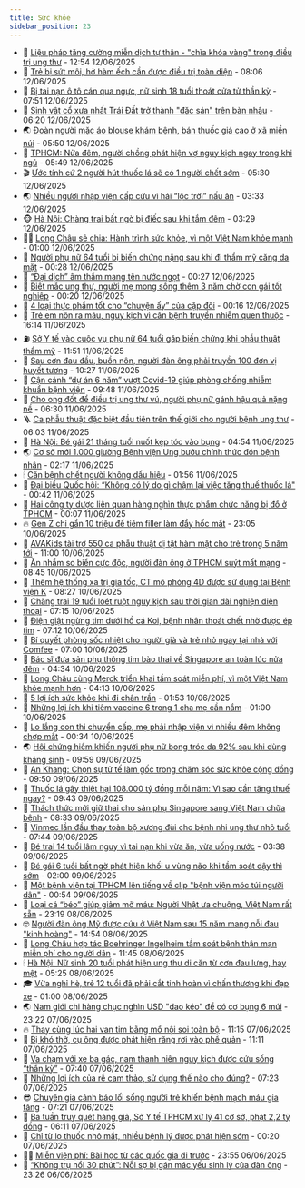 ```yaml
---
title: Sức khỏe
sidebar_position: 23
---
```


<!-- dantri-suc-khoe:START -->
- 🤔 [Liệu pháp tăng cường miễn dịch tự thân - &quot;chìa khóa vàng&quot; trong điều trị ung thư](https://dantri.com.vn/suc-khoe/lieu-phap-tang-cuong-mien-dich-tu-than-chia-khoa-vang-trong-dieu-tri-ung-thu-20250611164328855.htm) - 12:54 12/06/2025
- 🚦 [Trẻ bị sứt môi, hở hàm ếch cần được điều trị toàn diện](https://dantri.com.vn/suc-khoe/tre-bi-sut-moi-ho-ham-ech-can-duoc-dieu-tri-toan-dien-20250612145501946.htm) - 08:06 12/06/2025
- 🤖 [Bị tai nạn ô tô cán qua ngực, nữ sinh 18 tuổi thoát cửa tử thần kỳ](https://dantri.com.vn/suc-khoe/bi-tai-nan-o-to-can-qua-nguc-nu-sinh-18-tuoi-thoat-cua-tu-than-ky-20250612145139176.htm) - 07:51 12/06/2025
- 🐻 [Sinh vật cổ xưa nhất Trái Đất trở thành &quot;đặc sản&quot; trên bàn nhậu](https://dantri.com.vn/khoa-hoc/sinh-vat-co-xua-nhat-trai-dat-tro-thanh-dac-san-tren-ban-nhau-20250611130326564.htm) - 06:20 12/06/2025
- 🌏 [Đoàn người mặc áo blouse khám bệnh, bán thuốc giá cao ở xã miền núi](https://dantri.com.vn/suc-khoe/doan-nguoi-mac-ao-blouse-kham-benh-ban-thuoc-gia-cao-o-xa-mien-nui-20250612113828389.htm) - 05:50 12/06/2025
- 👺 [TPHCM: Nửa đêm, người chồng phát hiện vợ nguy kịch ngay trong khi ngủ](https://dantri.com.vn/suc-khoe/tphcm-nua-dem-nguoi-chong-phat-hien-vo-nguy-kich-ngay-trong-khi-ngu-20250612105749712.htm) - 05:49 12/06/2025
- 🎬 [Ước tính cứ 2 người hút thuốc lá sẽ có 1 người chết sớm](https://dantri.com.vn/suc-khoe/uoc-tinh-cu-2-nguoi-hut-thuoc-la-se-co-1-nguoi-chet-som-20250611214620172.htm) - 05:30 12/06/2025
- 🌏 [Nhiều người nhập viện cấp cứu vì hái “lộc trời” nấu ăn](https://dantri.com.vn/suc-khoe/nhieu-nguoi-nhap-vien-cap-cuu-vi-hai-loc-troi-nau-an-20250612072344728.htm) - 03:33 12/06/2025
- 🐵 [Hà Nội: Chàng trai bất ngờ bị điếc sau khi tắm đêm](https://dantri.com.vn/suc-khoe/ha-noi-chang-trai-bat-ngo-bi-diec-sau-khi-tam-dem-20250612095749996.htm) - 03:29 12/06/2025
- 👨‍🏫 [Long Châu sẻ chia: Hành trình sức khỏe, vì một Việt Nam khỏe mạnh](https://dantri.com.vn/suc-khoe/long-chau-se-chia-hanh-trinh-suc-khoe-vi-mot-viet-nam-khoe-manh-20250611211807456.htm) - 01:00 12/06/2025
- 🤗 [Người phụ nữ 64 tuổi bị biến chứng nặng sau khi đi thẩm mỹ căng da mặt](https://dantri.com.vn/suc-khoe/nguoi-phu-nu-64-tuoi-bi-bien-chung-nang-sau-khi-di-tham-my-cang-da-mat-20250610064614787.htm) - 00:28 12/06/2025
- 🫶 [“Đại dịch” âm thầm mang tên nước ngọt](https://dantri.com.vn/suc-khoe/dai-dich-am-tham-mang-ten-nuoc-ngot-20250612071734736.htm) - 00:27 12/06/2025
- 🙉 [Biết mắc ung thư, người mẹ mong sống thêm 3 năm chờ con gái tốt nghiệp](https://dantri.com.vn/suc-khoe/biet-mac-ung-thu-nguoi-me-mong-song-them-3-nam-cho-con-gai-tot-nghiep-20250611101012745.htm) - 00:20 12/06/2025
- 🦅 [4 loại thực phẩm tốt cho “chuyện ấy” của cặp đôi](https://dantri.com.vn/suc-khoe/4-loai-thuc-pham-tot-cho-chuyen-ay-cua-cap-doi-20250611211737176.htm) - 00:16 12/06/2025
- 🐘 [Trẻ em nôn ra máu, nguy kịch vì căn bệnh truyền nhiễm quen thuộc](https://dantri.com.vn/suc-khoe/tre-em-non-ra-mau-nguy-kich-vi-can-benh-truyen-nhiem-quen-thuoc-20250611181756373.htm) - 16:14 11/06/2025
- ⛽️ [Sở Y tế vào cuộc vụ phụ nữ 64 tuổi gặp biến chứng khi phẫu thuật thẩm mỹ](https://dantri.com.vn/suc-khoe/so-y-te-vao-cuoc-vu-phu-nu-64-tuoi-gap-bien-chung-khi-phau-thuat-tham-my-20250611162427185.htm) - 11:51 11/06/2025
- 🤡 [Sau cơn đau đầu, buồn nôn, người đàn ông phải truyền 100 đơn vị huyết tương](https://dantri.com.vn/suc-khoe/sau-con-dau-dau-buon-non-nguoi-dan-ong-phai-truyen-100-don-vi-huyet-tuong-20250611162648384.htm) - 10:27 11/06/2025
- 💼 [Cận cảnh “dự án 6 năm” vượt Covid-19 giúp phòng chống nhiễm khuẩn bệnh viện](https://dantri.com.vn/suc-khoe/can-canh-du-an-6-nam-vuot-covid-19-giup-phong-chong-nhiem-khuan-benh-vien-20250611120259338.htm) - 09:48 11/06/2025
- 🤔 [Cho ong đốt để điều trị ung thư vú, người phụ nữ gánh hậu quả nặng nề](https://dantri.com.vn/suc-khoe/cho-ong-dot-de-dieu-tri-ung-thu-vu-nguoi-phu-nu-ganh-hau-qua-nang-ne-20250611131543457.htm) - 06:30 11/06/2025
- 🪜 [Ca phẫu thuật đặc biệt đầu tiên trên thế giới cho người bệnh ung thư](https://dantri.com.vn/suc-khoe/ca-phau-thuat-dac-biet-dau-tien-tren-the-gioi-cho-nguoi-benh-ung-thu-20250611103021088.htm) - 06:03 11/06/2025
- 📝 [Hà Nội: Bé gái 21 tháng tuổi nuốt kẹp tóc vào bụng](https://dantri.com.vn/suc-khoe/ha-noi-be-gai-21-thang-tuoi-nuot-kep-toc-vao-bung-20250611104857822.htm) - 04:54 11/06/2025
- 🌏 [Cơ sở mới 1.000 giường Bệnh viện Ung bướu chính thức đón bệnh nhân](https://dantri.com.vn/suc-khoe/co-so-moi-1000-giuong-benh-vien-ung-buou-chinh-thuc-don-benh-nhan-20250611082654391.htm) - 02:17 11/06/2025
- 🕯 [Căn bệnh chết người không dấu hiệu](https://dantri.com.vn/suc-khoe/can-benh-chet-nguoi-khong-dau-hieu-20250609172052557.htm) - 01:56 11/06/2025
- 🦍 [Đại biểu Quốc hội: “Không có lý do gì chậm lại việc tăng thuế thuốc lá&quot;](https://dantri.com.vn/suc-khoe/dai-bieu-quoc-hoi-khong-co-ly-do-gi-cham-lai-viec-tang-thue-thuoc-la-20250610105331065.htm) - 00:42 11/06/2025
- 🌈 [Hai công ty dược liên quan hàng nghìn thực phẩm chức năng bị đổ ở TPHCM](https://dantri.com.vn/phap-luat/hai-cong-ty-duoc-lien-quan-hang-nghin-thuc-pham-chuc-nang-bi-do-o-tphcm-20250610211454097.htm) - 00:07 11/06/2025
- 🔥 [Gen Z chi gần 10 triệu để tiêm filler làm đầy hốc mắt](https://dantri.com.vn/suc-khoe/gen-z-chi-gan-10-trieu-de-tiem-filler-lam-day-hoc-mat-20250610135919015.htm) - 23:05 10/06/2025
- 🌊 [AVAKids tài trợ 550 ca phẫu thuật dị tật hàm mặt cho trẻ trong 5 năm tới](https://dantri.com.vn/suc-khoe/avakids-tai-tro-550-ca-phau-thuat-di-tat-ham-mat-cho-tre-trong-5-nam-toi-20250610171603866.htm) - 11:00 10/06/2025
- 🚦 [Ăn nhầm so biển cực độc, người đàn ông ở TPHCM suýt mất mạng](https://dantri.com.vn/suc-khoe/an-nham-so-bien-cuc-doc-nguoi-dan-ong-o-tphcm-suyt-mat-mang-20250610142128228.htm) - 08:45 10/06/2025
- 🤖 [Thêm hệ thống xạ trị gia tốc, CT mô phỏng 4D được sử dụng tại Bệnh viện K](https://dantri.com.vn/suc-khoe/them-he-thong-xa-tri-gia-toc-ct-mo-phong-4d-duoc-su-dung-tai-benh-vien-k-20250610152657772.htm) - 08:27 10/06/2025
- 🤡 [Chàng trai 19 tuổi loét ruột nguy kịch sau thời gian dài nghiện điện thoại](https://dantri.com.vn/suc-khoe/chang-trai-19-tuoi-loet-ruot-nguy-kich-sau-thoi-gian-dai-nghien-dien-thoai-20250610114820855.htm) - 07:15 10/06/2025
- 💂 [Điện giật ngừng tim dưới hồ cá Koi, bệnh nhân thoát chết nhờ được ép tim](https://dantri.com.vn/suc-khoe/dien-giat-ngung-tim-duoi-ho-ca-koi-benh-nhan-thoat-chet-nho-duoc-ep-tim-20250610141214420.htm) - 07:12 10/06/2025
- 🦄 [Bí quyết phòng sốc nhiệt cho người già và trẻ nhỏ ngay tại nhà với Comfee](https://dantri.com.vn/suc-khoe/bi-quyet-phong-soc-nhiet-cho-nguoi-gia-va-tre-nho-ngay-tai-nha-voi-comfee-20250610121754551.htm) - 07:00 10/06/2025
- 🧠 [Bác sĩ đưa sản phụ thông tim bào thai về Singapore an toàn lúc nửa đêm](https://dantri.com.vn/suc-khoe/bac-si-dua-san-phu-thong-tim-bao-thai-ve-singapore-an-toan-luc-nua-dem-20250610110434123.htm) - 04:34 10/06/2025
- 🤖 [Long Châu cùng Merck triển khai tầm soát miễn phí, vì một Việt Nam khỏe mạnh hơn](https://dantri.com.vn/suc-khoe/long-chau-cung-merck-trien-khai-tam-soat-mien-phi-vi-mot-viet-nam-khoe-manh-hon-20250610110828607.htm) - 04:13 10/06/2025
- 💼 [5 lợi ích sức khỏe khi đi chân trần](https://dantri.com.vn/suc-khoe/5-loi-ich-suc-khoe-khi-di-chan-tran-20250610084116435.htm) - 01:53 10/06/2025
- 🧰 [Những lợi ích khi tiêm vaccine 6 trong 1 cha mẹ cần nắm](https://dantri.com.vn/suc-khoe/nhung-loi-ich-khi-tiem-vaccine-6-trong-1-cha-me-can-nam-20250606123255958.htm) - 01:00 10/06/2025
- 🎉 [Lo lắng con thi chuyển cấp, mẹ phải nhập viện vì nhiều đêm không chợp mắt](https://dantri.com.vn/suc-khoe/lo-lang-con-thi-chuyen-cap-me-phai-nhap-vien-vi-nhieu-dem-khong-chop-mat-20250610073430412.htm) - 00:34 10/06/2025
- 🌏 [Hội chứng hiểm khiến người phụ nữ bong tróc da 92% sau khi dùng kháng sinh](https://dantri.com.vn/suc-khoe/hoi-chung-hiem-khien-nguoi-phu-nu-bong-troc-da-92-sau-khi-dung-khang-sinh-20250609160456459.htm) - 09:59 09/06/2025
- 📝 [An Khang: Chọn sự tử tế làm gốc trong chăm sóc sức khỏe cộng đồng](https://dantri.com.vn/suc-khoe/an-khang-chon-su-tu-te-lam-goc-trong-cham-soc-suc-khoe-cong-dong-20250609161629154.htm) - 09:50 09/06/2025
- 🧠 [Thuốc lá gây thiệt hại 108.000 tỷ đồng mỗi năm: Vì sao cần tăng thuế ngay?](https://dantri.com.vn/suc-khoe/thuoc-la-gay-thiet-hai-108000-ty-dong-moi-nam-vi-sao-can-tang-thue-ngay-20250609153703799.htm) - 09:43 09/06/2025
- 🚀 [Thách thức mới giữ thai cho sản phụ Singapore sang Việt Nam chữa bệnh](https://dantri.com.vn/suc-khoe/thach-thuc-moi-giu-thai-cho-san-phu-singapore-sang-viet-nam-chua-benh-20250609152751716.htm) - 08:33 09/06/2025
- 💯 [Vinmec lần đầu thay toàn bộ xương đùi cho bệnh nhi ung thư nhỏ tuổi](https://dantri.com.vn/suc-khoe/vinmec-lan-dau-thay-toan-bo-xuong-dui-cho-benh-nhi-ung-thu-nho-tuoi-20250609135141653.htm) - 07:44 09/06/2025
- 🫶 [Bé trai 14 tuổi lâm nguy vì tai nạn khi vừa ăn, vừa uống nước](https://dantri.com.vn/suc-khoe/be-trai-14-tuoi-lam-nguy-vi-tai-nan-khi-vua-an-vua-uong-nuoc-20250609101244764.htm) - 03:38 09/06/2025
- 👹 [Bé gái 6 tuổi bất ngờ phát hiện khối u vùng não khi tầm soát dậy thì sớm](https://dantri.com.vn/suc-khoe/be-gai-6-tuoi-bat-ngo-phat-hien-khoi-u-vung-nao-khi-tam-soat-day-thi-som-20250608225232785.htm) - 02:00 09/06/2025
- 🤩 [Một bệnh viện tại TPHCM lên tiếng về clip &quot;bệnh viện móc túi người dân&quot;](https://dantri.com.vn/suc-khoe/mot-benh-vien-tai-tphcm-len-tieng-ve-clip-benh-vien-moc-tui-nguoi-dan-20250609071907892.htm) - 00:54 09/06/2025
- 🌊 [Loại cá “béo” giúp giảm mỡ máu: Người Nhật ưa chuộng, Việt Nam rất sẵn](https://dantri.com.vn/suc-khoe/loai-ca-beo-giup-giam-mo-mau-nguoi-nhat-ua-chuong-viet-nam-rat-san-20250607215809544.htm) - 23:19 08/06/2025
- 🤓 [Người đàn ông Mỹ được cứu ở Việt Nam sau 15 năm mang nỗi đau &quot;kinh hoàng&quot;](https://dantri.com.vn/suc-khoe/nguoi-dan-ong-my-duoc-cuu-o-viet-nam-sau-15-nam-mang-noi-dau-kinh-hoang-20250608202440807.htm) - 14:54 08/06/2025
- 🌝 [Long Châu hợp tác Boehringer Ingelheim tầm soát bệnh thận mạn miễn phí cho người dân](https://dantri.com.vn/suc-khoe/long-chau-hop-tac-boehringer-ingelheim-tam-soat-benh-than-man-mien-phi-cho-nguoi-dan-20250608183700291.htm) - 11:45 08/06/2025
- 🕯 [Hà Nội: Nữ sinh 20 tuổi phát hiện ung thư di căn từ cơn đau lưng, hay mệt](https://dantri.com.vn/suc-khoe/ha-noi-nu-sinh-20-tuoi-phat-hien-ung-thu-di-can-tu-con-dau-lung-hay-met-20250607205441474.htm) - 05:25 08/06/2025
- 🎓 [Vừa nghỉ hè, trẻ 12 tuổi đã phải cắt tinh hoàn vì chấn thương khi đạp xe](https://dantri.com.vn/suc-khoe/vua-nghi-he-tre-12-tuoi-da-phai-cat-tinh-hoan-vi-chan-thuong-khi-dap-xe-20250607212658146.htm) - 01:00 08/06/2025
- 🌏 [Nam giới chi hàng chục nghìn USD &quot;dao kéo&quot; để có cơ bụng 6 múi](https://dantri.com.vn/suc-khoe/nam-gioi-chi-hang-chuc-nghin-usd-dao-keo-de-co-co-bung-6-mui-20250607153705614.htm) - 23:22 07/06/2025
- 🔥 [Thay cùng lúc hai van tim bằng mổ nội soi toàn bộ](https://dantri.com.vn/suc-khoe/thay-cung-luc-hai-van-tim-bang-mo-noi-soi-toan-bo-20250607173749867.htm) - 11:15 07/06/2025
- 📝 [Bị khó thở, cụ ông được phát hiện răng rơi vào phế quản](https://dantri.com.vn/suc-khoe/bi-kho-tho-cu-ong-duoc-phat-hien-rang-roi-vao-phe-quan-20250607115500074.htm) - 11:11 07/06/2025
- 🧠 [Va chạm với xe ba gác, nam thanh niên nguy kịch được cứu sống “thần kỳ”](https://dantri.com.vn/suc-khoe/va-cham-voi-xe-ba-gac-nam-thanh-nien-nguy-kich-duoc-cuu-song-than-ky-20250607124523640.htm) - 07:40 07/06/2025
- 🦅 [Những lợi ích của rễ cam thảo, sử dụng thế nào cho đúng?](https://dantri.com.vn/suc-khoe/nhung-loi-ich-cua-re-cam-thao-su-dung-the-nao-cho-dung-20250607071352703.htm) - 07:23 07/06/2025
- 😎 [Chuyên gia cảnh báo lối sống người trẻ khiến bệnh mạch máu gia tăng](https://dantri.com.vn/suc-khoe/chuyen-gia-canh-bao-loi-song-nguoi-tre-khien-benh-mach-mau-gia-tang-20250607141848077.htm) - 07:21 07/06/2025
- 🎉 [Ba tuần truy quét hàng giả, Sở Y tế TPHCM xử lý 41 cơ sở, phạt 2,2 tỷ đồng](https://dantri.com.vn/suc-khoe/ba-tuan-truy-quet-hang-gia-so-y-te-tphcm-xu-ly-41-co-so-phat-22-ty-dong-20250607115041855.htm) - 06:11 07/06/2025
- 🫣 [Chỉ từ lọ thuốc nhỏ mắt, nhiều bệnh lý được phát hiện sớm](https://dantri.com.vn/suc-khoe/chi-tu-lo-thuoc-nho-mat-nhieu-benh-ly-duoc-phat-hien-som-20250606213018509.htm) - 00:20 07/06/2025
- 🧑‍🏫 [Miễn viện phí: Bài học từ các quốc gia đi trước](https://dantri.com.vn/suc-khoe/mien-vien-phi-bai-hoc-tu-cac-quoc-gia-di-truoc-20250603092849489.htm) - 23:55 06/06/2025
- 🥷 [“Không trụ nổi 30 phút”: Nỗi sợ bị gán mác yếu sinh lý của đàn ông](https://dantri.com.vn/suc-khoe/khong-tru-noi-30-phut-noi-so-bi-gan-mac-yeu-sinh-ly-cua-dan-ong-20250527200309964.htm) - 23:26 06/06/2025<!-- dantri-suc-khoe:END -->

